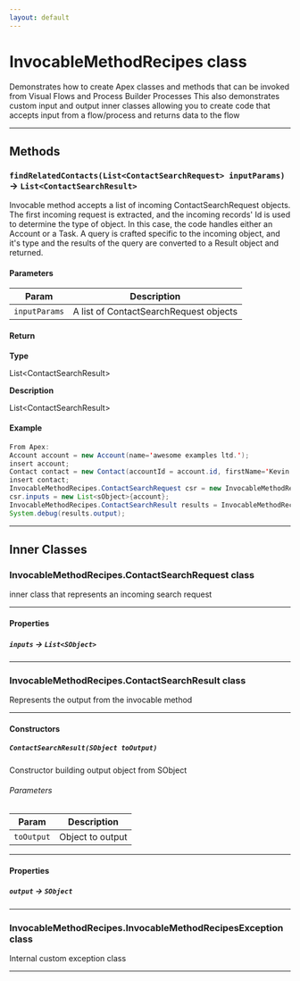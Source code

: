 ```yaml
---
layout: default
---
```

# InvocableMethodRecipes class

Demonstrates how to create Apex classes and methods that can be invoked from Visual Flows and Process Builder Processes This also demonstrates custom input and output inner classes allowing you to create code that accepts input from a flow/process and returns data to the flow

---
## Methods
### `findRelatedContacts(List<ContactSearchRequest> inputParams)` → `List<ContactSearchResult>`

Invocable method accepts a list of incoming ContactSearchRequest objects. The first incoming request is extracted, and the incoming records&apos; Id is used to determine the type of object. In this case, the code handles either an Account or a Task. A query is crafted specific to the incoming object, and it&apos;s type and the results of the query are converted to a Result object and returned.

#### Parameters
|Param|Description|
|-----|-----------|
|`inputParams` |  A list of ContactSearchRequest objects |

#### Return

**Type**

List&lt;ContactSearchResult&gt;

**Description**

List&lt;ContactSearchResult&gt;

#### Example
```java
From Apex:
Account account = new Account(name='awesome examples ltd.');
insert account;
Contact contact = new Contact(accountId = account.id, firstName='Kevin', lastName='Awesome');
insert contact;
InvocableMethodRecipes.ContactSearchRequest csr = new InvocableMethodRecipes.ContactSearchRequest();
csr.inputs = new List<sObject>{account};
InvocableMethodRecipes.ContactSearchResult results = InvocableMethodRecipes.findRelatedContacts(csr);
System.debug(results.output);
```

---
## Inner Classes

### InvocableMethodRecipes.ContactSearchRequest class

inner class that represents an incoming search request

---
#### Properties

##### `inputs` → `List<SObject>`

---
### InvocableMethodRecipes.ContactSearchResult class

Represents the output from the invocable method

---
#### Constructors
##### `ContactSearchResult(SObject toOutput)`

Constructor building output object from SObject
###### Parameters
|Param|Description|
|-----|-----------|
|`toOutput` |   Object to output |

---
#### Properties

##### `output` → `SObject`

---
### InvocableMethodRecipes.InvocableMethodRecipesException class

Internal custom exception class

---
